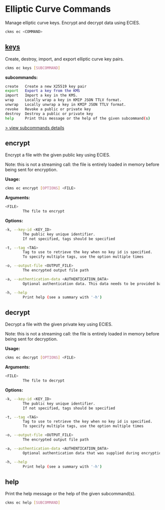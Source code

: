 # Elliptic Curve Commands

Manage elliptic curve keys. Encrypt and decrypt data using ECIES.

```sh
ckms ec <COMMAND>
```

## [keys](./keys.md)

Create, destroy, import, and export elliptic curve key pairs.

```sh
ckms ec keys [SUBCOMMAND]
```

**subcommands:**

```sh
create   Create a new X25519 key pair
export   Export a key from the KMS
import   Import a key in the KMS.
wrap     Locally wrap a key in KMIP JSON TTLV format.
unwrap   Locally unwrap a key in KMIP JSON TTLV format.
revoke   Revoke a public or private key
destroy  Destroy a public or private key
help     Print this message or the help of the given subcommand(s)
```

[> view subcommands details](./keys.md)

## encrypt

Encrypt a file with the given public key using ECIES.

Note: this is not a streaming call: the file is entirely loaded in memory before being sent for encryption.

**Usage:**

```sh
ckms ec encrypt [OPTIONS] <FILE>
```

**Arguments:**

```sh
<FILE>
        The file to encrypt
```

**Options:**

```sh
-k, --key-id <KEY_ID>
        The public key unique identifier.
        If not specified, tags should be specified

-t, --tag <TAG>
        Tag to use to retrieve the key when no key id is specified.
        To specify multiple tags, use the option multiple times

-o, --output-file <OUTPUT_FILE>
        The encrypted output file path

-a, --authentication-data <AUTHENTICATION_DATA>
        Optional authentication data. This data needs to be provided back for decryption

-h, --help
        Print help (see a summary with '-h')
```

## decrypt

Decrypt a file with the given private key using ECIES.

Note: this is not a streaming call: the file is entirely loaded in memory before being sent for decryption.

**Usage:**

```sh
ckms ec decrypt [OPTIONS] <FILE>
```

**Arguments:**

```sh
<FILE>
        The file to decrypt
```

**Options:**

```sh
-k, --key-id <KEY_ID>
        The public key unique identifier.
        If not specified, tags should be specified

-t, --tag <TAG>
        Tag to use to retrieve the key when no key id is specified.
        To specify multiple tags, use the option multiple times

-o, --output-file <OUTPUT_FILE>
        The encrypted output file path

-a, --authentication-data <AUTHENTICATION_DATA>
        Optional authentication data that was supplied during encryption

-h, --help
        Print help (see a summary with '-h')
```

## help

Print the help message or the help of the given subcommand(s).

```sh
ckms ec help [SUBCOMMAND]
```
